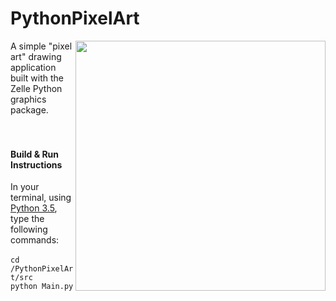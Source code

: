 <h1>PythonPixelArt</h1>
<img src="https://github.com/medenzon/PythonPixelArt/blob/master/demo.gif" width="400px" align="right"></img>
A simple "pixel art" drawing application built with the Zelle Python graphics package.<br>
<br>
<br>
<h4>Build & Run Instructions</h4>
  In your terminal, using <a href="https://www.python.org/downloads/release/python-350/">Python 3.5</a>, type the<br>following commands:
<br>
<br>
<code>cd /PythonPixelArt/src</code><br>
<code>python Main.py</code>
